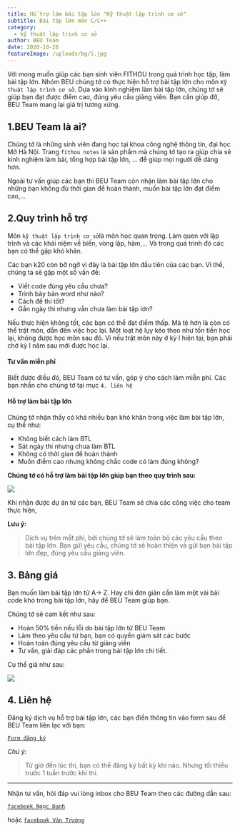 ```yaml
---
title: Hỗ trợ làm bài tập lớn "Kỹ thuật lập trình cơ sở"
subtitle: Bài tập lớn môn C/C++
category:
  - kỹ thuật lập trình cơ sở
author: BEU Team
date: 2020-10-26
featureImage: /uploads/bg/5.jpg
---
```


Với mong muốn giúp các bạn sinh viên FITHOU trong quá trình học tập, làm bài tập lớn. Nhóm BEU chúng tớ có thực hiện hỗ trợ bài tập lớn cho môn `Kỹ thuật lập trình cơ sở`. Dựa vào kinh nghiệm làm bài tập lớn, chúng tớ sẽ giúp bạn đạt được điểm cao, đúng yêu cầu giảng viên. Bạn cần giúp đỡ, BEU Team mang lại giá trị tương xứng. 

## 1.BEU Team là ai?

Chúng tớ là những sinh viên đang học tại khoa công nghệ thông tin, đại học Mở Hà Nội. Trang `fithou notes` là sản phẩm mà chúng tớ tạo ra giúp chia sẻ kinh nghiệm làm bài, tổng hợp bài tập lớn, ... để giúp mọi người dễ dàng hơn.

Ngoài tư vấn giúp các bạn thì BEU Team còn nhận làm bài tập lớn cho những bạn không đủ thời gian để hoàn thành, muốn bài tập lớn đạt điểm cao,... 

## 2.Quy trình hỗ trợ
Môn `kỹ thuật lập trình cơ sở`là môn học quan trọng. Làm quen với lập trình và các khái niệm về biến, vòng lặp, hàm,... Và trong quá trình đó các bạn có thể gặp khó khăn. 

Các bạn k20 còn bỡ ngỡ vì đây là bài tập lớn đầu tiên của các bạn. Vì thế, chúng ta sẽ gặp một số vấn đề:
- Viết code đúng yêu cầu chưa?
- Trình bày bản word như nào?
- Cách để thi tốt?
- Gần ngày thi nhưng vẫn chưa làm bài tập lớn?

Nếu thực hiện không tốt, các bạn có thể đạt điểm thấp. Mà tệ hơn là còn có thể trật môn, dẫn đến việc học lại. Một loạt hệ lụy kéo theo như tốn tiền học lại, không được học môn sau đó. Vì nếu trật môn này ở kỳ I hiện tại, bạn phải chờ kỳ I năm sau mới được học lại. 

#### Tư vấn miễn phí

Biết được điều đó, BEU Team có tư vấn, góp ý cho cách làm miễn phí. Các bạn nhắn cho chúng tớ tại mục `4. liên hệ`

#### Hỗ trợ làm bài tập lớn 

Chúng tớ nhận thấy có khá nhiều bạn khó khăn trong việc làm bài tập lớn, cụ thể như: 
- Không biết cách làm BTL
- Sát ngày thi nhưng chưa làm BTL
- Không có thời gian để hoàn thành
- Muốn điểm cao nhưng không chắc code có làm đúng không?

**Chúng tớ có hỗ trợ làm bài tập lớn giúp bạn theo quy trình sau:**

![](https://i.ibb.co/d23KSW1/quy-trinh.jpg)

Khi nhận được dự án từ các bạn, BEU Team sẽ chia các công việc cho team thực hiện,

**Lưu ý:**
>Dịch vụ trên mất phí, bởi chúng tớ sẽ làm toàn bộ các yêu cầu theo bài tập lớn.
>Bạn gửi yêu cầu, chúng tớ sẽ hoàn thiện và gửi bạn bài tập lớn đẹp, đúng yêu cầu giảng viên.

## 3. Bảng giá
Bạn muốn làm bài tập lớn từ A-> Z. Hay chỉ đơn giản cần làm một vài bài code khó trong bài tập lớn, hãy để BEU Team giúp bạn. 

Chúng tớ sẽ cam kết như sau:
- Hoàn 50% tiền nếu lỗi do bài tập lớn từ BEU Team
- Làm theo yêu cầu từ bạn, bạn có quyền giám sát các bước
- Hoàn toàn đúng yêu cầu từ giảng viên
- Tư vấn, giải đáp các phần trong bài tập lớn chi tiết.

Cụ thể giá như sau: 

![](https://i.ibb.co/hRQj1G8/bang-gia.jpg)

## 4. Liên hệ

Đăng ký dịch vụ hỗ trợ bài tập lớn, các bạn điền thông tin vào form sau để BEU Team liên lạc với bạn:

[`Form đăng ký`](https://bit.ly/3kB6LXe)

*Chú ý:*
> Từ giờ đến lúc thi, bạn có thể đăng ký bất kỳ khi nào. Nhưng tối thiểu trước 1 tuần trước khi thi.

---

Nhận tư vấn, hỏi đáp  vui lòng inbox cho BEU Team theo các đường dẫn sau:

[`facebook Ngọc Danh`](https://www.facebook.com/ngocdanh0508)

hoặc
[`facebook Văn Trường`](https://www.facebook.com/profile.php?id=100020053574310)


